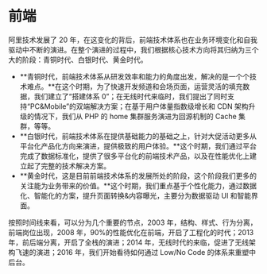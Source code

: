 # 前端

阿里技术发展了 20 年，在这变化的背后，前端技术体系也在业务环境变化和自我驱动中不断的演进。在整个演进的过程中，我们根据核心技术方向将其归纳为三个大的阶段：青铜时代、白银时代、黄金时代。

- **青铜时代，前端技术体系从研发效率和能力的角度出发，解决的是一个个技术难点。**在这个时期，为了快速开发频道和会场页面，运营灵活的填充数据，我们建立了“搭建体系 0”；在无线时代来临时，我们提出了同时支持“PC&Mobile”的双端解决方案；在基于用户体量指数级增长和 CDN 架构升级的情况下，我们从 PHP 的 home 集群服务演进为回源机制的 Cache 集群，等等。
- **白银时代，前端技术体系在提供基础能力的基础之上，针对大促活动更多从平台化产品化方向来演进，提供极致的用户体验。**这个时期，我们通过平台完成了数据标准化，提供了很多平台化的前端技术产品，以及在性能优化上建立起了完整的技术解决方案。
- **黄金时代，这是目前前端技术体系的发展所处的阶段，这个阶段我们更多的关注能为业务带来的价值。**这个时期，我们重点基于个性化能力，通过数据化、智能化的方案，提升页面转换&内容曝光，主要分为数据驱动 UI 和智能界面。

按照时间线来看，可以分为几个重要的节点，2003 年，结构、样式、行为分离，前端岗位出现，2008 年，90%的性能优化在前端，开启了工程化的时代；2013 年，前后端分离，开启了全栈的演进；2014 年，无线时代的来临，促进了无线架构飞速的演进；2016 年，我们开始看待如何通过 Low/No Code 的体系来重塑中后台。
